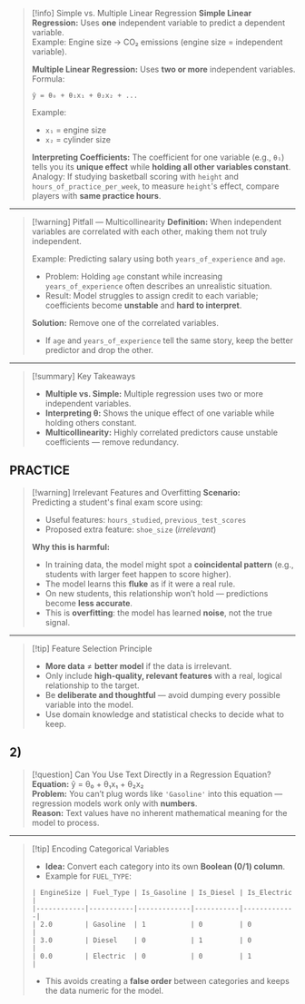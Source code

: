 > [!info] Simple vs. Multiple Linear Regression
> **Simple Linear Regression:** Uses **one** independent variable to predict a dependent variable.  
> Example: Engine size → CO₂ emissions (engine size = independent variable).  
> 
> **Multiple Linear Regression:** Uses **two or more** independent variables.  
> Formula:  
> ```
> ŷ = θ₀ + θ₁x₁ + θ₂x₂ + ...
> ```
> Example:  
> - `x₁` = engine size  
> - `x₂` = cylinder size  
> 
> **Interpreting Coefficients:** The coefficient for one variable (e.g., `θ₁`) tells you its **unique effect** while **holding all other variables constant**.  
> Analogy: If studying basketball scoring with `height` and `hours_of_practice_per_week`, to measure `height`'s effect, compare players with **same practice hours**.

---

> [!warning] Pitfall — Multicollinearity
> **Definition:** When independent variables are correlated with each other, making them not truly independent.  
> 
> Example: Predicting salary using both `years_of_experience` and `age`.  
> - Problem: Holding `age` constant while increasing `years_of_experience` often describes an unrealistic situation.  
> - Result: Model struggles to assign credit to each variable; coefficients become **unstable** and **hard to interpret**.  
> 
> **Solution:** Remove one of the correlated variables.  
> - If `age` and `years_of_experience` tell the same story, keep the better predictor and drop the other.

---

> [!summary] Key Takeaways
> - **Multiple vs. Simple:** Multiple regression uses two or more independent variables.  
> - **Interpreting θ:** Shows the unique effect of one variable while holding others constant.  
> - **Multicollinearity:** Highly correlated predictors cause unstable coefficients — remove redundancy.

## PRACTICE

> [!warning] Irrelevant Features and Overfitting
> **Scenario:**  
> Predicting a student's final exam score using:  
> - Useful features: `hours_studied`, `previous_test_scores`  
> - Proposed extra feature: `shoe_size` (*irrelevant*)  
> 
> **Why this is harmful:**  
> - In training data, the model might spot a **coincidental pattern** (e.g., students with larger feet happen to score higher).  
> - The model learns this **fluke** as if it were a real rule.  
> - On new students, this relationship won’t hold — predictions become **less accurate**.  
> - This is **overfitting**: the model has learned **noise**, not the true signal.

---

> [!tip] Feature Selection Principle
> - **More data** ≠ **better model** if the data is irrelevant.  
> - Only include **high-quality, relevant features** with a real, logical relationship to the target.  
> - Be **deliberate and thoughtful** — avoid dumping every possible variable into the model.  
> - Use domain knowledge and statistical checks to decide what to keep.





## 2)

> [!question] Can You Use Text Directly in a Regression Equation?
> **Equation:** ŷ = θ₀ + θ₁x₁ + θ₂x₂  
> **Problem:** You can’t plug words like `'Gasoline'` into this equation — regression models work only with **numbers**.  
> **Reason:** Text values have no inherent mathematical meaning for the model to process.

---

> [!tip] Encoding Categorical Variables 
> - **Idea:** Convert each category into its own **Boolean (0/1) column**.  
> - Example for `FUEL_TYPE`:
> ```
> | EngineSize | Fuel_Type | Is_Gasoline | Is_Diesel | Is_Electric |
> |------------|-----------|-------------|-----------|-------------|
> | 2.0        | Gasoline  | 1           | 0         | 0           |
> | 3.0        | Diesel    | 0           | 1         | 0           |
> | 0.0        | Electric  | 0           | 0         | 1           |
> ```
> - This avoids creating a **false order** between categories and keeps the data numeric for the model.
